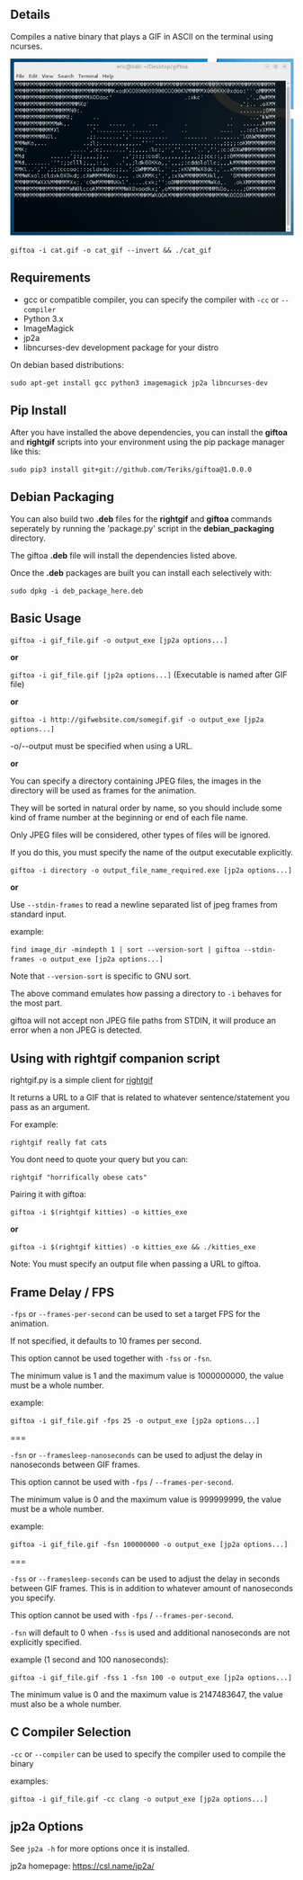 ## Details

Compiles a native binary that plays a GIF in ASCII on the terminal using ncurses.

![Demo](https://github.com/Teriks/giftoa/raw/master/readme_demo.gif)


`giftoa -i cat.gif -o cat_gif --invert && ./cat_gif`


## Requirements

* gcc or compatible compiler, you can specify the compiler with `-cc` or `--compiler`
* Python 3.x
* ImageMagick
* jp2a
* libncurses-dev development package for your distro

On debian based distributions:

`sudo apt-get install gcc python3 imagemagick jp2a libncurses-dev`


## Pip Install

After you have installed the above dependencies, you can install the **giftoa** and **rightgif**
scripts into your environment using the pip package manager like this:

`sudo pip3 install git+git://github.com/Teriks/giftoa@1.0.0.0`


## Debian Packaging


You can also build two **.deb** files for the **rightgif** and **giftoa** commands seperately
by running the 'package.py' script in the **debian_packaging** directory.

The giftoa **.deb** file will install the dependencies listed above.

Once the **.deb** packages are built you can install each selectively with:

`sudo dpkg -i deb_package_here.deb`


## Basic Usage

`giftoa -i gif_file.gif -o output_exe [jp2a options...]`

**or**

`giftoa -i gif_file.gif [jp2a options...]`  (Executable is named after GIF file)

**or**

`giftoa -i http://gifwebsite.com/somegif.gif -o output_exe [jp2a options...]`  

-o/--output must be specified when using a URL.

**or**

You can specify a directory containing JPEG files, the images in the directory
will be used as frames for the animation.

They will be sorted in natural order by name, so you should include some kind of
frame number at the beginning or end of each file name.

Only JPEG files will be considered, other types of files will be ignored.

If you do this, you must specify the name of the output executable explicitly.


`giftoa -i directory -o output_file_name_required.exe [jp2a options...]`


**or**

Use `--stdin-frames` to read a newline separated list of jpeg frames from standard input.

example:

`find image_dir -mindepth 1 | sort --version-sort | giftoa --stdin-frames -o output_exe [jp2a options...]`

Note that `--version-sort` is specific to GNU sort.

The above command emulates how passing a directory to `-i` behaves for the most part.

giftoa will not accept non JPEG file paths from STDIN, it will produce an error when a non JPEG is detected.



## Using with rightgif companion script

rightgif.py is a simple client for [rightgif](https://rightgif.com)

It returns a URL to a GIF that is related to whatever sentence/statement you pass as an argument.


For example:

`rightgif really fat cats`


You dont need to quote your query but you can:


`rightgif "horrifically obese cats"`


Pairing it with giftoa:


`giftoa -i $(rightgif kitties) -o kitties_exe`


**or**

`giftoa -i $(rightgif kitties) -o kitties_exe && ./kitties_exe`


Note: You must specify an output file when passing a URL to giftoa.


## Frame Delay / FPS


`-fps` or `--frames-per-second` can be used to set a target FPS for the animation.

If not specified, it defaults to 10 frames per second.

This option cannot be used together with `-fss` or `-fsn`.

The minimum value is 1 and the maximum value is 1000000000, the value must be a whole number.


example:

`giftoa -i gif_file.gif -fps 25 -o output_exe [jp2a options...]`


===


`-fsn` or `--framesleep-nanoseconds` can be used to adjust the delay in nanoseconds between GIF frames.

This option cannot be used with `-fps` / `--frames-per-second`.


The minimum value is 0 and the maximum value is 999999999, the value must be a whole number.


example:

`giftoa -i gif_file.gif -fsn 100000000 -o output_exe [jp2a options...]`


===


`-fss` or `--framesleep-seconds` can be used to adjust the delay in seconds between GIF frames.
This is in addition to whatever amount of nanoseconds you specify.

This option cannot be used with `-fps` / `--frames-per-second`.

`-fsn` will default to 0 when `-fss` is used and additional nanoseconds are not explicitly specified.


example (1 second and 100 nanoseconds):

`giftoa -i gif_file.gif -fss 1 -fsn 100 -o output_exe [jp2a options...]`


The minimum value is 0 and the maximum value is 2147483647, the value must also be a whole number.


## C Compiler Selection


`-cc` or `--compiler` can be used to specify the compiler used to compile the binary

examples:

`giftoa -i gif_file.gif -cc clang -o output_exe [jp2a options...]`


## jp2a Options


See `jp2a -h` for more options once it is installed.

jp2a homepage: https://csl.name/jp2a/
